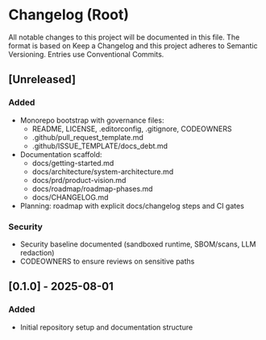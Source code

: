 # Changelog (Root)

All notable changes to this project will be documented in this file. The format is based on Keep a Changelog and this project adheres to Semantic Versioning. Entries use Conventional Commits.

## [Unreleased]
### Added
- Monorepo bootstrap with governance files:
  - README, LICENSE, .editorconfig, .gitignore, CODEOWNERS
  - .github/pull_request_template.md
  - .github/ISSUE_TEMPLATE/docs_debt.md
- Documentation scaffold:
  - docs/getting-started.md
  - docs/architecture/system-architecture.md
  - docs/prd/product-vision.md
  - docs/roadmap/roadmap-phases.md
  - docs/CHANGELOG.md
- Planning: roadmap with explicit docs/changelog steps and CI gates

### Security
- Security baseline documented (sandboxed runtime, SBOM/scans, LLM redaction)
- CODEOWNERS to ensure reviews on sensitive paths

## [0.1.0] - 2025-08-01
### Added
- Initial repository setup and documentation structure
